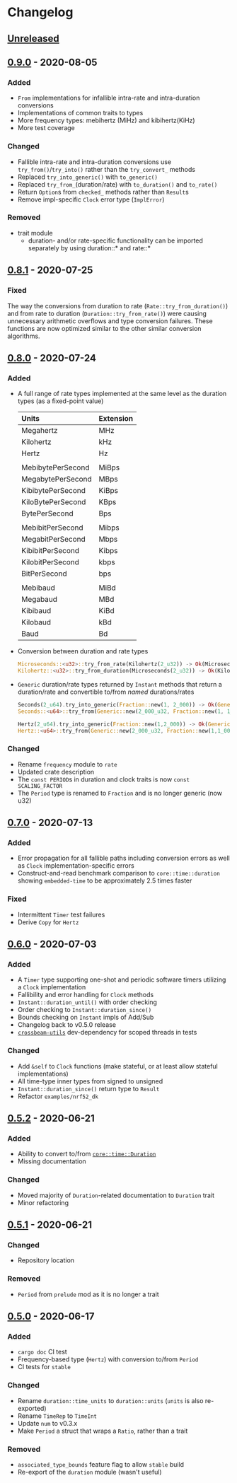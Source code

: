 # Changelog

## [Unreleased]

[unreleased]: https://github.com/FluenTech/embedded-time/compare/v0.9.0...HEAD

## [0.9.0] - 2020-08-05

### Added

- `From` implementations for infallible intra-rate and intra-duration conversions
- Implementations of common traits to types
- More frequency types: mebihertz (MiHz) and kibihertz(KiHz)
- More test coverage

### Changed

- Fallible intra-rate and intra-duration conversions use `try_from()`/`try_into()` rather than the `try_convert_` methods
- Replaced `try_into_generic()` with `to_generic()`
- Replaced `try_from_`(duration/rate) with `to_duration()` and `to_rate()`
- Return `Option`s from `checked_` methods rather than `Result`s
- Remove impl-specific `Clock` error type (`ImplError`)

### Removed

- trait module
  - duration- and/or rate-specific functionality can be imported separately by using duration::* and rate::*

[0.9.0]: https://github.com/FluenTech/embedded-time/compare/v0.8.1...v0.9.0

## [0.8.1] - 2020-07-25

### Fixed

The way the conversions from duration to rate (`Rate::try_from_duration()`) and from rate to duration (`Duration::try_from_rate()`) were causing unnecessary arithmetic overflows and type conversion failures. These functions are now optimized similar to the other similar conversion algorithms.

[0.8.1]: https://github.com/FluenTech/embedded-time/compare/v0.8.0...v0.8.1

## [0.8.0] - 2020-07-24

### Added

- A full range of rate types implemented at the same level as the duration types (as a fixed-point value)

    | Units             | Extension |
    | :---------------- | :-------- |
    | Megahertz         | MHz       |
    | Kilohertz         | kHz       |
    | Hertz             | Hz        |
    |                   |           |
    | MebibytePerSecond | MiBps     |
    | MegabytePerSecond | MBps      |
    | KibibytePerSecond | KiBps     |
    | KiloBytePerSecond | KBps      |
    | BytePerSecond     | Bps       |
    |                   |           |
    | MebibitPerSecond  | Mibps     |
    | MegabitPerSecond  | Mbps      |
    | KibibitPerSecond  | Kibps     |
    | KilobitPerSecond  | kbps      |
    | BitPerSecond      | bps       |
    |                   |           |
    | Mebibaud          | MiBd      |
    | Megabaud          | MBd       |
    | Kibibaud          | KiBd      |
    | Kilobaud          | kBd       |
    | Baud              | Bd        |

- Conversion between duration and rate types

    ```rust
    Microseconds::<u32>::try_from_rate(Kilohertz(2_u32)) -> Ok(Microseconds(500_u32))
    Kilohertz::<u32>::try_from_duration(Microseconds(2_u32)) -> Ok(Kilohertz(500_u32))
    ```

- `Generic` duration/rate types returned by `Instant` methods that return a duration/rate and convertible to/from _named_ durations/rates

    ```rust
    Seconds(2_u64).try_into_generic(Fraction::new(1, 2_000)) -> Ok(Generic::new(4_000_u32, Fraction::new(1, 2_000))))
    Seconds::<u64>::try_from(Generic::new(2_000_u32, Fraction::new(1, 1_000))) -> Ok(Seconds(2_u64))

    Hertz(2_u64).try_into_generic(Fraction::new(1,2_000)) -> Ok(Generic::new(4_000_u32, Fraction::new(1,2_000))))
    Hertz::<u64>::try_from(Generic::new(2_000_u32, Fraction::new(1,1_000))) -> Ok(Hertz(2_u64))
    ```

### Changed

- Rename `frequency` module to `rate`
- Updated crate description
- The `const PERIOD`s in duration and clock traits is now `const SCALING_FACTOR`
- The `Period` type is renamed to `Fraction` and is no longer generic (now u32)

[0.8.0]: https://github.com/FluenTech/embedded-time/compare/v0.7.0...v0.8.0

## [0.7.0] - 2020-07-13

### Added

- Error propagation for all fallible paths including conversion errors as well as `Clock` implementation-specific errors
- Construct-and-read benchmark comparison to `core::time::duration` showing `embedded-time` to be approximately 2.5 times faster

### Fixed

- Intermittent `Timer` test failures
- Derive `Copy` for `Hertz`

[0.7.0]: https://github.com/FluenTech/embedded-time/compare/v0.6.0...v0.7.0

## [0.6.0] - 2020-07-03

### Added

- A `Timer` type supporting one-shot and periodic software timers utilizing a `Clock` implementation
- Fallibility and error handling for `Clock` methods
- `Instant::duration_until()` with order checking
- Order checking to `Instant::duration_since()`
- Bounds checking on `Instant` impls of Add/Sub
- Changelog back to v0.5.0 release
- [`crossbeam-utils`](https://crates.io/crates/crossbeam-utils) dev-dependency for scoped threads in tests

### Changed

- Add `&self` to `Clock` functions (make stateful, or at least allow stateful implementations)
- All time-type inner types from signed to unsigned
- `Instant::duration_since()` return type to `Result`
- Refactor `examples/nrf52_dk`

[0.6.0]: https://github.com/FluenTech/embedded-time/compare/v0.5.2...v0.6.0

## [0.5.2] - 2020-06-21

### Added

- Ability to convert to/from [`core::time::Duration`](https://doc.rust-lang.org/stable/core/time/struct.Duration.html)
- Missing documentation

### Changed

- Moved majority of `Duration`-related documentation to `Duration` trait
- Minor refactoring

[0.5.2]: https://github.com/FluenTech/embedded-time/compare/v0.5.1...v0.5.2


## [0.5.1] - 2020-06-21

### Changed

- Repository location

### Removed

- `Period` from `prelude` mod as it is no longer a trait

[0.5.1]: https://github.com/FluenTech/embedded-time/compare/v0.5.0...v0.5.1


## [0.5.0] - 2020-06-17

### Added

- `cargo doc` CI test
- Frequency-based type (`Hertz`) with conversion to/from `Period`
- CI tests for `stable`

### Changed

- Rename `duration::time_units` to `duration::units` (`units` is also re-exported)
- Rename `TimeRep` to `TimeInt`
- Update `num` to v0.3.x
- Make `Period` a struct that wraps a `Ratio`, rather than a trait 

### Removed

- `associated_type_bounds` feature flag to allow `stable` build
- Re-export of the `duration` module (wasn't useful)

[0.5.0]: https://github.com/FluenTech/embedded-time/compare/v0.4.0...v0.5.0
